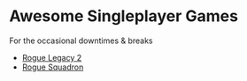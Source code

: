 # Awesome Singleplayer Games

For the occasional downtimes & breaks

- [Rogue Legacy 2](https://store.steampowered.com/app/1253920/Rogue_Legacy_2/)
- [Rogue Squadron](https://store.steampowered.com/app/455910/STAR_WARS_Rogue_Squadron_3D/)